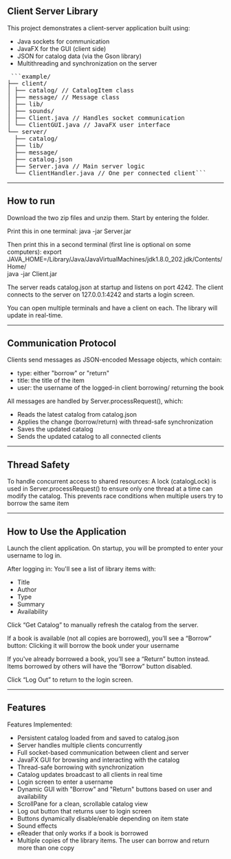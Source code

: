 ## Client Server Library

This project demonstrates a client-server application built using:
- Java sockets for communication
- JavaFX for the GUI (client side)
- JSON for catalog data (via the Gson library)
- Multithreading and synchronization on the server

<pre> ```example/
├── client/
│ ├── catalog/ // CatalogItem class
│ ├── message/ // Message class
│ ├── lib/
│ ├── sounds/
│ ├── Client.java // Handles socket communication
│ └── ClientGUI.java // JavaFX user interface
└── server/
  ├── catalog/
  ├── lib/
  ├── message/
  ├── catalog.json
  ├── Server.java // Main server logic
  └── ClientHandler.java // One per connected client``` </pre>
  
________________________________________________________________________

## How to run

Download the two zip files and unzip them.
Start by entering the folder.

Print this in one terminal:
java -jar Server.jar

Then print this in a second terminal (first line is optional on some computers):
export JAVA_HOME=/Library/Java/JavaVirtualMachines/jdk1.8.0_202.jdk/Contents/Home/  
java -jar Client.jar

The server reads catalog.json at startup and listens on port 4242.
The client connects to the server on 127.0.0.1:4242 and starts a login screen.

You can open multiple terminals and have a client on each. The library will update in real-time. 

________________________________________________________________________

## Communication Protocol

Clients send messages as JSON-encoded Message objects, which contain:
- type: either "borrow" or "return"
- title: the title of the item
- user: the username of the logged-in client borrowing/ returning the book

All messages are handled by Server.processRequest(), which:
- Reads the latest catalog from catalog.json
- Applies the change (borrow/return) with thread-safe synchronization
- Saves the updated catalog
- Sends the updated catalog to all connected clients
________________________________________________________________________

## Thread Safety
To handle concurrent access to shared resources:
A lock (catalogLock) is used in Server.processRequest() to ensure only one thread at a time can
modify the catalog. This prevents race conditions when multiple users try to borrow the same item

________________________________________________________________________

## How to Use the Application

Launch the client application.
On startup, you will be prompted to enter your username to log in.

After logging in:
You'll see a list of library items with:
- Title
- Author
- Type
- Summary
- Availability

Click “Get Catalog” to manually refresh the catalog from the server.

If a book is available (not all copies are borrowed), you’ll see a “Borrow” button:
Clicking it will borrow the book under your username

If you've already borrowed a book, you’ll see a “Return” button instead.
Items borrowed by others will have the “Borrow” button disabled.

Click “Log Out” to return to the login screen.
________________________________________________________________________

## Features

Features Implemented:
- Persistent catalog loaded from and saved to catalog.json
- Server handles multiple clients concurrently
- Full socket-based communication between client and server
- JavaFX GUI for browsing and interacting with the catalog
- Thread-safe borrowing with synchronization
- Catalog updates broadcast to all clients in real time
- Login screen to enter a username
- Dynamic GUI with "Borrow" and "Return" buttons based on user and availability
- ScrollPane for a clean, scrollable catalog view
- Log out button that returns user to login screen
- Buttons dynamically disable/enable depending on item state
- Sound effects
- eReader that only works if a book is borrowed
- Multiple copies of the library items. The user can borrow and return more than one copy
